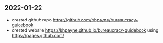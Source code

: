 ## 2022-01-22

* created github repo <https://github.com/bhpayne/bureaucracy-guidebook>
* created website <https://bhpayne.github.io/bureaucracy-guidebook> using <https://pages.github.com/>
